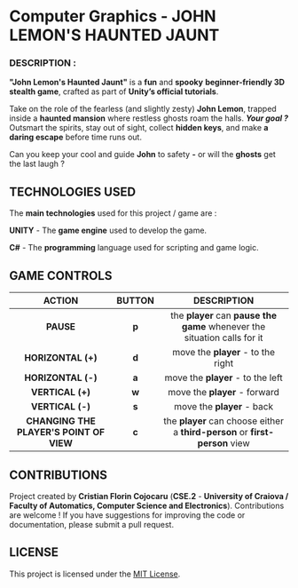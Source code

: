 # Computer Graphics - JOHN LEMON'S HAUNTED JAUNT


### DESCRIPTION :
**"John Lemon's Haunted Jaunt"** is a **fun** and **spooky** **beginner-friendly 3D stealth game**, crafted as part of **Unity’s official tutorials**.

Take on the role of the fearless (and slightly zesty) **John Lemon**, trapped inside a **haunted mansion** where restless ghosts roam the halls. 
***Your goal ?*** Outsmart the spirits, stay out of sight, collect **hidden keys**, and make **a daring escape** before time runs out.

Can you keep your cool and guide **John** to safety **-** or will the **ghosts** get the last laugh ?



## TECHNOLOGIES USED
The **main technologies** used for this project / game are :

**UNITY** - The **game engine** used to develop the game.

**C#** - The **programming** language used for scripting and game logic.



## GAME CONTROLS

|          **ACTION**        	        |  **BUTTON** |                **DESCRIPTION**          	|
|:------------------------------:     |:---------:	|:-----------------------------------:	    |
|           **PAUSE**                  |  **p**  |    the **player** can **pause the game** whenever the situation calls for it    |
|         **HORIZONTAL (+)**        	|    **d**   	| move the **player** - to the right |
|         **HORIZONTAL (-)**        	|    **a**   	|  move the **player** - to the left	|
|         **VERTICAL (+)**          	|    **w**   	|    move the **player** - forward  	|
|         **VERTICAL (-)**  	        |    **s**    |     move the **player** - back    	|
|         **CHANGING THE PLAYER'S POINT OF VIEW**  	        |    **c**    |   the **player** can choose either a **third-person** or **first-person** view    	|



## CONTRIBUTIONS 
Project created by **Cristian Florin Cojocaru** (**CSE.2** - **University of Craiova / Faculty of Automatics, Computer Science and Electronics**). Contributions are welcome ! If you have suggestions for improving the code or documentation, please submit a pull request.



## LICENSE
This project is licensed under the [MIT License](LICENSE).

